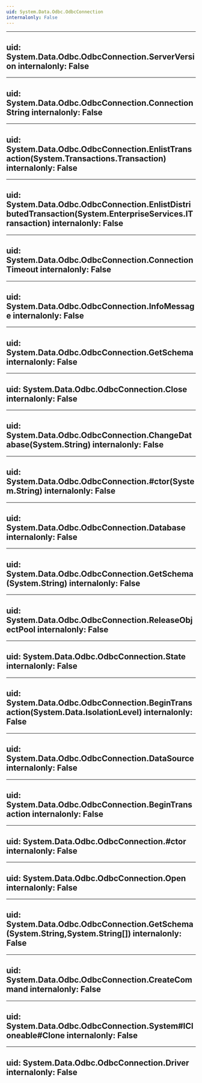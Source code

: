```yaml
---
uid: System.Data.Odbc.OdbcConnection
internalonly: False
---
```


---
uid: System.Data.Odbc.OdbcConnection.ServerVersion
internalonly: False
---

---
uid: System.Data.Odbc.OdbcConnection.ConnectionString
internalonly: False
---

---
uid: System.Data.Odbc.OdbcConnection.EnlistTransaction(System.Transactions.Transaction)
internalonly: False
---

---
uid: System.Data.Odbc.OdbcConnection.EnlistDistributedTransaction(System.EnterpriseServices.ITransaction)
internalonly: False
---

---
uid: System.Data.Odbc.OdbcConnection.ConnectionTimeout
internalonly: False
---

---
uid: System.Data.Odbc.OdbcConnection.InfoMessage
internalonly: False
---

---
uid: System.Data.Odbc.OdbcConnection.GetSchema
internalonly: False
---

---
uid: System.Data.Odbc.OdbcConnection.Close
internalonly: False
---

---
uid: System.Data.Odbc.OdbcConnection.ChangeDatabase(System.String)
internalonly: False
---

---
uid: System.Data.Odbc.OdbcConnection.#ctor(System.String)
internalonly: False
---

---
uid: System.Data.Odbc.OdbcConnection.Database
internalonly: False
---

---
uid: System.Data.Odbc.OdbcConnection.GetSchema(System.String)
internalonly: False
---

---
uid: System.Data.Odbc.OdbcConnection.ReleaseObjectPool
internalonly: False
---

---
uid: System.Data.Odbc.OdbcConnection.State
internalonly: False
---

---
uid: System.Data.Odbc.OdbcConnection.BeginTransaction(System.Data.IsolationLevel)
internalonly: False
---

---
uid: System.Data.Odbc.OdbcConnection.DataSource
internalonly: False
---

---
uid: System.Data.Odbc.OdbcConnection.BeginTransaction
internalonly: False
---

---
uid: System.Data.Odbc.OdbcConnection.#ctor
internalonly: False
---

---
uid: System.Data.Odbc.OdbcConnection.Open
internalonly: False
---

---
uid: System.Data.Odbc.OdbcConnection.GetSchema(System.String,System.String[])
internalonly: False
---

---
uid: System.Data.Odbc.OdbcConnection.CreateCommand
internalonly: False
---

---
uid: System.Data.Odbc.OdbcConnection.System#ICloneable#Clone
internalonly: False
---

---
uid: System.Data.Odbc.OdbcConnection.Driver
internalonly: False
---
